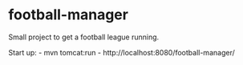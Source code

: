 football-manager
================


Small project to get a football league running.

Start up:
    - mvn tomcat:run
    - http://localhost:8080/football-manager/